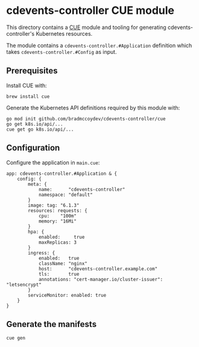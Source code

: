 # cdevents-controller CUE module

This directory contains a [CUE](https://cuelang.org/docs/) module and tooling
for generating cdevents-controller's Kubernetes resources.

The module contains a `cdevents-controller.#Application` definition which takes `cdevents-controller.#Config` as input.

## Prerequisites

Install CUE with:

```shell
brew install cue
```

Generate the Kubernetes API definitions required by this module with:

```shell
go mod init github.com/bradmccoydev/cdevents-controller/cue
go get k8s.io/api/...
cue get go k8s.io/api/...
```

## Configuration

Configure the application in `main.cue`:

```cue
app: cdevents-controller.#Application & {
	config: {
		meta: {
			name:      "cdevents-controller"
			namespace: "default"
		}
		image: tag: "6.1.3"
		resources: requests: {
			cpu:    "100m"
			memory: "16Mi"
		}
		hpa: {
			enabled:     true
			maxReplicas: 3
		}
		ingress: {
			enabled:   true
			className: "nginx"
			host:      "cdevents-controller.example.com"
			tls:       true
			annotations: "cert-manager.io/cluster-issuer": "letsencrypt"
		}
		serviceMonitor: enabled: true
	}
}
```

## Generate the manifests

```shell
cue gen
```
